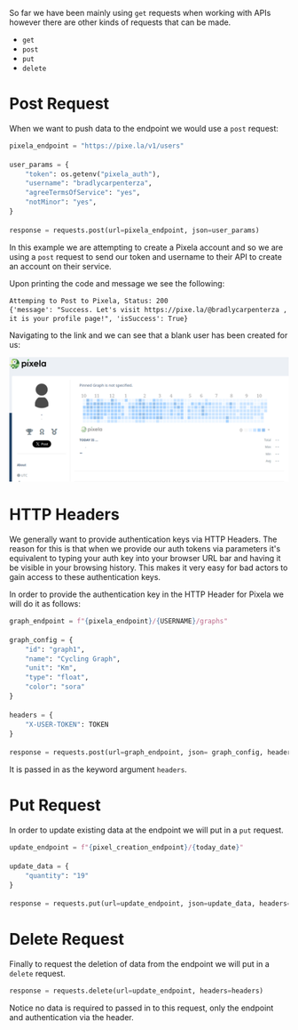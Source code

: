 So far we have been mainly using `get` requests when working with APIs however there are other kinds of requests that can be made.

- `get`
- `post`
- `put`
- `delete`

# Post Request

When we want to push data to the endpoint we would use a `post` request:

```python
pixela_endpoint = "https://pixe.la/v1/users"

user_params = {
    "token": os.getenv("pixela_auth"),
    "username": "bradlycarpenterza",
    "agreeTermsOfService": "yes",
    "notMinor": "yes",
}

response = requests.post(url=pixela_endpoint, json=user_params)
```

In this example we are attempting to create a Pixela account and so we are using a `post` request to send our token and username to their API to create an account on their service.

Upon printing the code and message we see the following:

```
Attemping to Post to Pixela, Status: 200
{'message': "Success. Let's visit https://pixe.la/@bradlycarpenterza , it is your profile page!", 'isSuccess': True}
```

Navigating to the link and we can see that a blank user has been created for us:

![](Pictures/HTTP%20Requests%20-%20Pixela%20User%20Page.png)

# HTTP Headers

We generally want to provide authentication keys via HTTP Headers. The reason for this is that when we provide our auth tokens via parameters it's equivalent to typing your auth key into your browser URL bar and having it be visible in your browsing history. This makes it very easy for bad actors to gain access to these authentication keys.

In order to provide the authentication key in the HTTP Header for Pixela we will do it as follows:

```python
graph_endpoint = f"{pixela_endpoint}/{USERNAME}/graphs"

graph_config = {
    "id": "graph1",
    "name": "Cycling Graph",
    "unit": "Km",
    "type": "float",
    "color": "sora"
}

headers = {
    "X-USER-TOKEN": TOKEN
}

response = requests.post(url=graph_endpoint, json= graph_config, headers=headers)
```

It is passed in as the keyword argument `headers`.
# Put Request

In order to update existing data at the endpoint we will put in a `put` request.

```python
update_endpoint = f"{pixel_creation_endpoint}/{today_date}"

update_data = {
    "quantity": "19"
}

response = requests.put(url=update_endpoint, json=update_data, headers=headers)
```
# Delete Request

Finally to request the deletion of data from the endpoint we will put in a `delete` request.

```python
response = requests.delete(url=update_endpoint, headers=headers)
 ```

Notice no data is required to passed in to this request, only the endpoint and authentication via the header.